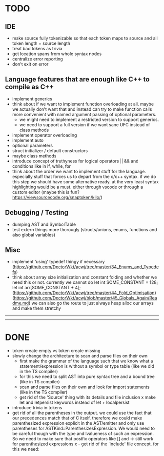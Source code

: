 # TODO

## IDE

- make source fully tokenizable so that each token maps to source and all token
  length = source length
- treat bad tokens as trivia
- get location spans from whole syntax nodes
- centralize error reporting
- don't exit on error

## Language features that are enough like C++ to compile as C++

- implement generics
- think about if we want to implement function overloading at all. maybe we
  actually don't want that and instead can try to make function calls more
  convenient with named argument passing of optional parameters.
  - we might need to implement a restricted version to support generics.
  - we need to support a full version if we want sane UFC instead of class
    methods
- implement operator overloading
- implement auto
- optional parameters
- struct initializer / default constructors
- maybe class methods
- introduce concept of truthyness for logical operators || && and conditions
  like in if, while, for
- think about the order we want to implement stuff for the language. especially
  stuff that forces us to depart from the c/c++ syntax. if we do this step we
  should have some alternative ready. at the very least syntax highlighting
  would be a must. either through vscode or through a custom editor (maybe this
  is fun? https://viewsourcecode.org/snaptoken/kilo/)

## Debugging / Testing

- dumping AST and SymbolTable
- test extern things more thorougly (structs/unions, enums, functions and also
  global variables)

## Misc

- implement 'using' typedef thingy if necessary
  (https://github.com/DoctorWkt/acwj/tree/master/34_Enums_and_Typedefs)
- think about array size initialization and constant folding and whether we need
  this or not. currently we cannot do let int SOME_CONSTANT = 128; let int
  arr[SOME_CONSTANT + 4];
  (https://github.com/DoctorWkt/acwj/tree/master/44_Fold_Optimisation)
  (https://github.com/DoctorWkt/acwj/blob/master/45_Globals_Again/Readme.md) we
  can also go the route to just always heap alloc our arrays and make them
  stretchy

---

---

# DONE

- token create empty vs token create missing
- slowly change the architecture to scan and parse files on their own
  - first make the grammar of the language such that we know what a
    statement/expression is without a symbol or type table (like we did in the
    TS compiler)
  - for this we need to split AST into pure syntax tree and a bound tree (like
    in TS compiler)
  - scan and parse files on their own and look for import statements (like in
    the TS compiler)
  - get rid of the 'Source' thing with its details and file inclusion x make let
    and letpersist keywords instead of let + localpersist
- introduce trivia in tokens
- get rid of all the parentheses in the output. we could use the fact that our
  precedences match that of C itself. therefore we could make parenthesized
  expression explicit in the AST/emitter and only use parentheses for
  ASTKind::ParenthesizesExpression. We would need to be careful though with the
  type and lvalueness of such an expression. So we need to make sure that
  postfix operators like [] and -> still work for parenthesized expressions x -
  get rid of the 'include' file concept. for this we need:
